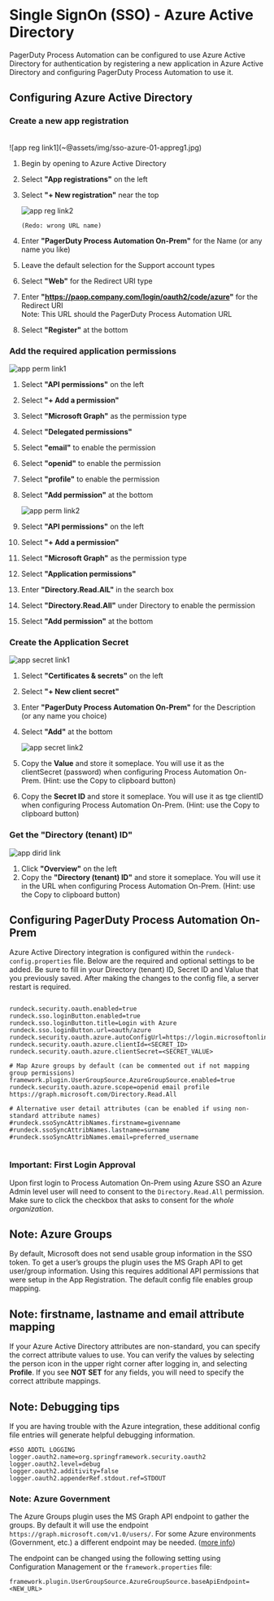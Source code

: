# Single SignOn (SSO) - Azure Active Directory

PagerDuty Process Automation can be configured to use Azure Active Directory for authentication by registering a new application in Azure Active Directory and configuring PagerDuty Process Automation to use it.

## Configuring Azure Active Directory

### Create a new app registration
<br>
    ![app reg link1](~@assets/img/sso-azure-01-appreg1.jpg)

1. Begin by opening to Azure Active Directory
2. Select **"App registrations"** on the left
3. Select **"+ New registration"** near the top

   ![app reg link2](~@assets/img/sso-azure-02-appreg2.jpg)

       (Redo: wrong URL name)

1. Enter **"PagerDuty Process Automation On-Prem"** for the Name (or any name you like)
2. Leave the default selection for the Support account types
3. Select **"Web"** for the Redirect URI type
4. Enter **"https://paop.company.com/login/oauth2/code/azure"** for the Redirect URI<br>
    Note: This URL should the PagerDuty Process Automation URL
5. Select **"Register"** at the bottom 

### Add the required application permissions

   ![app perm link1](~@assets/img/sso-azure-03-apiperm1.jpg)

1. Select **"API permissions"** on the left
2. Select **"+ Add a permission"**
3. Select **"Microsoft Graph"** as the permission type
4. Select **"Delegated permissions"**
5. Select **"email"** to enable the permission
6. Select **"openid"** to enable the permission
7. Select **"profile"** to enable the permission
8. Select **"Add permission"** at the bottom

   ![app perm link2](~@assets/img/sso-azure-04-apiperm2.jpg)

1. Select **"API permissions"** on the left
2. Select **"+ Add a permission"**
3. Select **"Microsoft Graph"** as the permission type
4. Select **"Application permissions"**
5. Enter **"Directory.Read.AlL"** in the search box
6. Select **"Directory.Read.All"** under Directory to enable the permission
7. Select **"Add permission"** at the bottom

### Create the Application Secret

   ![app secret link1](~@assets/img/sso-azure-05-secret1.jpg)

1. Select **"Certificates & secrets"** on the left
2. Select **"+ New client secret"**
3. Enter **"PagerDuty Process Automation On-Prem"** for the Description (or any name you choice)
4. Select **"Add"** at the bottom

   ![app secret link2](~@assets/img/sso-azure-06-secret2.jpg)

1. Copy the **Value** and store it someplace. You will use it as the clientSecret (password) when configuring Process Automation On-Prem. (Hint: use the Copy to clipboard button)
2. Copy the **Secret ID** and store it someplace. You will use it as tge clientID when configuring Process Automation On-Prem. (Hint: use the Copy to clipboard button)

### Get the **"Directory (tenant) ID"**

   ![app dirid link](~@assets/img/sso-azure-07-dirid.jpg)
    
1. Click **"Overview"** on the left
2. Copy the **"Directory (tenant) ID"** and store it someplace.  You will use it in the URL when configuring Process Automation On-Prem. (Hint: use the Copy to clipboard button)


## Configuring PagerDuty Process Automation On-Prem

Azure Active Directory integration is configured within the `rundeck-config.properties` file.  Below are the required and optional settings to be added.  Be sure to fill in your Directory (tenant) ID, Secret ID and Value that you previously saved. After making the changes to the config file, a server restart is required.

```
  
rundeck.security.oauth.enabled=true  
rundeck.sso.loginButton.enabled=true  
rundeck.sso.loginButton.title=Login with Azure  
rundeck.sso.loginButton.url=oauth/azure  
rundeck.security.oauth.azure.autoConfigUrl=https://login.microsoftonline.com/<DIRECTORY_TENANT_ID>/v2.0  
rundeck.security.oauth.azure.clientId=<SECRET_ID>  
rundeck.security.oauth.azure.clientSecret=<SECRET_VALUE>  
  
# Map Azure groups by default (can be commented out if not mapping group permissions)  
framework.plugin.UserGroupSource.AzureGroupSource.enabled=true  
rundeck.security.oauth.azure.scope=openid email profile https://graph.microsoft.com/Directory.Read.All
  
# Alternative user detail attributes (can be enabled if using non-standard attribute names)  
#rundeck.ssoSyncAttribNames.firstname=givenname  
#rundeck.ssoSyncAttribNames.lastname=surname  
#rundeck.ssoSyncAttribNames.email=preferred_username  
  
```

### Important: First Login Approval

Upon first login to Process Automation On-Prem using Azure SSO an Azure Admin level user will need to consent to the `Directory.Read.All` permission. Make sure to click the checkbox that asks to consent for the _whole organization_.

## Note: Azure Groups

By default, Microsoft does not send usable group information in the SSO token. To get a user’s groups the plugin uses the MS Graph API to get user/group information. Using this requires additional API permissions that were setup in the App Registration.  The default config file enables group mapping.

## Note: firstname, lastname and email attribute mapping

If your Azure Active Directory attributes are non-standard, you can specify the correct attribute values to use.  You can verify the values by selecting the person icon in the upper right corner after logging in, and selecting **Profile**.  If you see **NOT SET** for any fields, you will need to specify the correct attribute mappings.

## Note: Debugging tips

If you are having trouble with the Azure integration, these additional config file entries will generate helpful debugging information.

```
#SSO ADDTL LOGGING
logger.oauth2.name=org.springframework.security.oauth2  
logger.oauth2.level=debug  
logger.oauth2.additivity=false  
logger.oauth2.appenderRef.stdout.ref=STDOUT  
```

### Note: Azure Government

The Azure Groups plugin uses the MS Graph API endpoint to gather the groups.  By default it will use the endpoint `https://graph.microsoft.com/v1.0/users/`.  For some Azure environments (Government, etc.) a different endpoint may be needed. ([more info](https://docs.microsoft.com/en-us/answers/questions/434905/microsoft-graph-api-for-azure-us-government-plan.html))  

The endpoint can be changed using the following setting using Configuration Management or the `framework.properties` file:

```
framework.plugin.UserGroupSource.AzureGroupSource.baseApiEndpoint=<NEW_URL>
```
